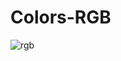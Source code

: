 # Colors-RGB

![rgb](https://user-images.githubusercontent.com/37801354/42520678-2115ae0e-8467-11e8-9359-d5056bfe4f86.JPG)
